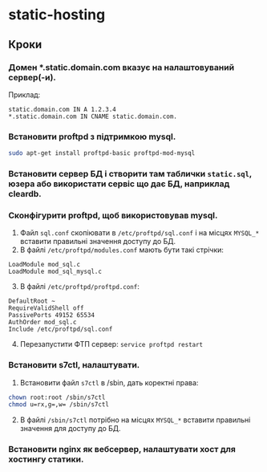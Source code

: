 static-hosting
==============

## Кроки

### Домен *.static.domain.com вказує на налаштовуваний сервер(-и).
Приклад:
```
static.domain.com IN A 1.2.3.4
*.static.domain.com IN CNAME static.domain.com.
```

### Встановити proftpd з підтримкою mysql.
```bash
sudo apt-get install proftpd-basic proftpd-mod-mysql
```

### Встановити сервер БД і створити там таблички `static.sql`, юзера або використати сервіс що дає БД, наприклад cleardb.
### Сконфігурити proftpd, щоб використовував mysql.
1. Файл `sql.conf` скопіювати в `/etc/proftpd/sql.conf` і на місцях `MYSQL_*` вставити правильні значення доступу до БД.
2. В файлі `/etc/proftpd/modules.conf` мають бути такі стрічки:
```
LoadModule mod_sql.c
LoadModule mod_sql_mysql.c
```
3. В файлі `/etc/proftpd/proftpd.conf`:
```
DefaultRoot ~
RequireValidShell off
PassivePorts 49152 65534
AuthOrder mod_sql.c
Include /etc/proftpd/sql.conf
```
4. Перезапустити ФТП сервер: ```service proftpd restart```

### Встановити s7ctl, налаштувати.
1. Встановити файл `s7ctl` в /sbin, дать коректні права:
```bash
chown root:root /sbin/s7ctl
chmod u=rx,g=,w= /sbin/s7ctl
```
2. В файлі `/sbin/s7ctl` потрібно на місцях `MYSQL_*` вставити правильні значення для доступу до БД.

### Встановити nginx як вебсервер, налаштувати хост для хостингу статики.
